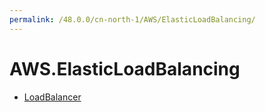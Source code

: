```yaml
---
permalink: /48.0.0/cn-north-1/AWS/ElasticLoadBalancing/
---
```


# AWS.ElasticLoadBalancing



* [LoadBalancer](LoadBalancer.md)